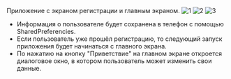 Приложение с экраном регистрации и главным экраном. 
![1](https://github.com/natasha14040092/TestTask/assets/101978244/ef522301-e54b-47d2-92be-fee58e7ae107)
![2](https://github.com/natasha14040092/TestTask/assets/101978244/ce695cf6-a57e-47f5-bc7c-41a224ead5cd)
![3](https://github.com/natasha14040092/TestTask/assets/101978244/2e7db4a5-1277-48cf-ad8c-fb37fa21fbdd)

* Информация о пользователе будет сохранена в телефон с помощью SharedPreferencies.
* Если пользователь уже прошёл регистрацию, то следующий запуск приложения будет начинаться с главного экрана.
* По нажатию на кнопку "Приветствие" на главном экране откроется диалоговое окно, в котором пользователь может изменить свои данные.

